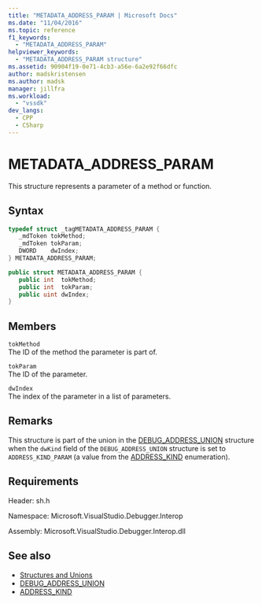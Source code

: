 ```yaml
---
title: "METADATA_ADDRESS_PARAM | Microsoft Docs"
ms.date: "11/04/2016"
ms.topic: reference
f1_keywords:
  - "METADATA_ADDRESS_PARAM"
helpviewer_keywords:
  - "METADATA_ADDRESS_PARAM structure"
ms.assetid: 90904f19-0e71-4cb3-a56e-6a2e92f66dfc
author: madskristensen
ms.author: madsk
manager: jillfra
ms.workload:
  - "vssdk"
dev_langs:
  - CPP
  - CSharp
---
```

# METADATA_ADDRESS_PARAM
This structure represents a parameter of a method or function.

## Syntax

```cpp
typedef struct _tagMETADATA_ADDRESS_PARAM {
   _mdToken tokMethod;
   _mdToken tokParam;
   DWORD    dwIndex;
} METADATA_ADDRESS_PARAM;
```

```csharp
public struct METADATA_ADDRESS_PARAM {
   public int  tokMethod;
   public int  tokParam;
   public uint dwIndex;
}
```

## Members
 `tokMethod`\
 The ID of the method the parameter is part of.

 `tokParam`\
 The ID of the parameter.

 `dwIndex`\
 The index of the parameter in a list of parameters.

## Remarks
 This structure is part of the union in the [DEBUG_ADDRESS_UNION](../../../extensibility/debugger/reference/debug-address-union.md) structure when the `dwKind` field of the `DEBUG_ADDRESS_UNION` structure is set to `ADDRESS_KIND_PARAM` (a value from the [ADDRESS_KIND](../../../extensibility/debugger/reference/address-kind.md) enumeration).

## Requirements
 Header: sh.h

 Namespace: Microsoft.VisualStudio.Debugger.Interop

 Assembly: Microsoft.VisualStudio.Debugger.Interop.dll

## See also
- [Structures and Unions](../../../extensibility/debugger/reference/structures-and-unions.md)
- [DEBUG_ADDRESS_UNION](../../../extensibility/debugger/reference/debug-address-union.md)
- [ADDRESS_KIND](../../../extensibility/debugger/reference/address-kind.md)